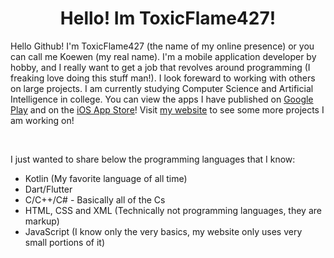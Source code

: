 <h1 align="center">Hello! Im ToxicFlame427!</h1>
<p>
Hello Github! I'm ToxicFlame427 (the name of my online presence) or you can call me Koewen (my real name). I'm a mobile application developer by hobby, and I really want to get a job that revolves around programming (I freaking love doing this stuff man!). I look foreward to working with others on large projects. I am currently studying Computer Science and Artificial Intelligence in college.
You can view the apps I have published on <a href="https://play.google.com/store/search?q=ToxicFlame427&c=apps&hl=en" target="_blank">Google Play</a> and on the <a href="https://apps.apple.com/us/developer/koewen-hoffman/id1640324631" target="_blank">iOS App Store</a>!
Visit <a href="https://toxicflame427.xyz" target="_blank">my website</a> to see some more projects I am working on!
</p>
<br>
<p>I just wanted to share below the programming languages that I know:</p>
<ul>
  <li>Kotlin (My favorite language of all time)</li>
  <li>Dart/Flutter</li>
  <li>C/C++/C# - Basically all of the Cs</li>
  <li>HTML, CSS and XML (Technically not programming languages, they are markup)</li>
  <li>JavaScript (I know only the very basics, my website only uses very small portions of it)</li>
</ul>
